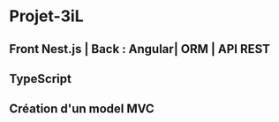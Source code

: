 # Projet-3iL
## Front Nest.js | Back : Angular| ORM | API REST
## TypeScript

## Création d'un model MVC

